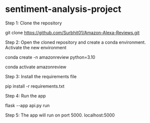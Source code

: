 # sentiment-analysis-project

Step 1: Clone the repository

git clone https://github.com/Surbhit01/Amazon-Alexa-Reviews.git

Step 2: Open the cloned repository and create a conda environment. Activate the new environment

conda create -n amazonreview python=3.10

conda activate amazonreview

Step 3: Install the requirements file

pip install -r requirements.txt

Step 4: Run the app

flask --app api.py run

Step 5: The app will run on port 5000.
localhost:5000
